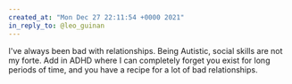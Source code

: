 ```yaml
---
created_at: "Mon Dec 27 22:11:54 +0000 2021"
in_reply_to: @leo_guinan
---
```


I've always been bad with relationships. Being Autistic, social skills are not my forte. Add in ADHD where I can completely forget you exist for long periods of time, and you have a recipe for a lot of bad relationships.